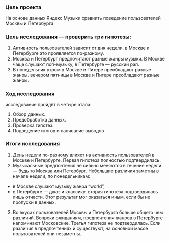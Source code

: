 ### Цель проекта
На основе данных Яндекс Музыки сравнить поведение пользователей Москвы и Петербурга

### Цель исследования — проверить три гипотезы:
1. Активность пользователей зависит от дня недели. в Москве и Петербурге это проявляется по-разному.
2. Москва и Петербург предпочитают разные жанры музыки. В Москве чаще слушают поп-музыку, в Петербурге — русский рэп.
3. В понедельник утром в Москве и Питере преобладают разные жанры. вечером пятницы в Москве и Питере преобладают разные жанры.

### Ход исследования
исследование пройдёт в четыре этапа:
 1. Обзор данных.
 2. Предобработка данных.
 3. Проверка гипотез.
 4. Подведение итогов и написание выводов

### Итоги исследования
1. День недели по-разному влияет на активность пользователей в Москве и Петербурге. 
Первая гипотеза полностью подтвердилась.
2. Музыкальные предпочтения не сильно меняются в течение недели — будь то Москва или Петербург. Небольшие различия заметны в начале недели, по понедельникам:
* в Москве слушают музыку жанра “world”,
* в Петербурге — джаз и классику.
вторая гипотеза подтвердилась лишь отчасти. Этот результат мог оказаться иным, если бы не пропуски в данных.
3. Во вкусах пользователей Москвы и Петербурга больше общего чем различий. Вопреки ожиданиям, предпочтения жанров в Петербурге напоминают Московские.
Третья гипотеза не подтвердилась. Если различия в предпочтениях и существуют, на основной массе пользователей они незаметны.
